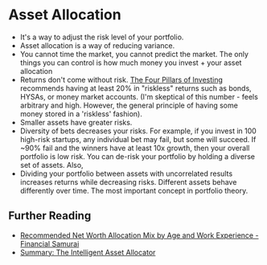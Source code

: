 # Asset Allocation

- It's a way to adjust the risk level of your portfolio.
- Asset allocation is a way of reducing variance. 
- You cannot time the market, you cannot predict the market. The only things you can control is how much money you invest + your asset allocation 
- Returns don't come without risk. [The Four Pillars of Investing](https://www.amazon.com/Four-Pillars-Investing-Building-Portfolio/dp/0071747052) recommends having at least 20% in "riskless" returns such as bonds, HYSAs, or money market accounts. (I'm skeptical of this number - feels arbitrary and high. However, the general principle of having some money stored in a 'riskless' fashion).
- Smaller assets have greater risks. 
- Diversity of bets decreases your risks. For example, if you invest in 100 high-risk startups, any individual bet may fail, but some will succeed. If ~90% fail and the winners have at least 10x growth, then your overall portfolio is low risk. You can de-risk your portfolio by holding a diverse set of assets. Also, 
- Dividing your portfolio between assets with uncorrelated results increases returns while decreasing risks. Different assets behave differently over time. The most important concept in portfolio theory. 

## Further Reading

- [Recommended Net Worth Allocation Mix by Age and Work Experience - Financial Samurai](https://www.financialsamurai.com/recommended-net-worth-allocation-mix-by-age-and-work-experience/)
- [Summary: The Intelligent Asset Allocator](https://www.reddit.com/r/Bogleheads/comments/scdblp/the_intelligent_asset_allocator_by_william/)